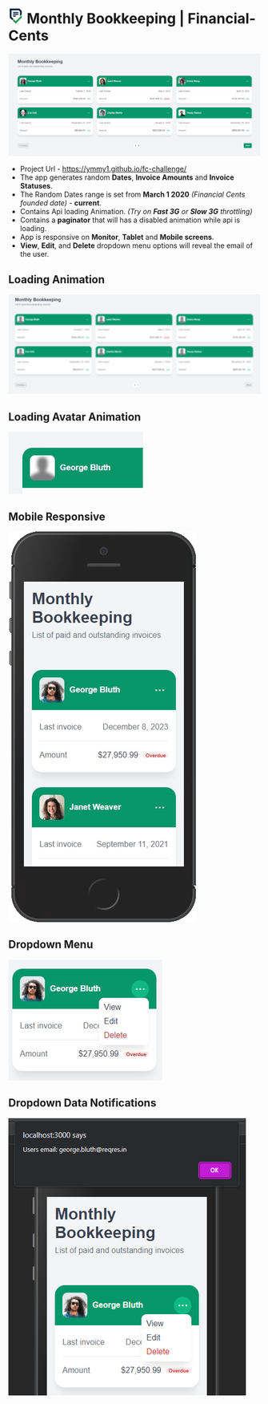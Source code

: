# <img src="./public/favicon.png" alt="Financial Cents" width="30px"/> Monthly Bookkeeping | Financial-Cents

![](./Readme/main.jpg)
* Project Url - https://ymmy1.github.io/fc-challenge/
* The app generates random **Dates**, **Invoice Amounts** and **Invoice Statuses**.
* The Random Dates range is set from **March 1 2020** *(Financial Cents founded date)* - **current**.
* Contains Api loading Animation. *(Try on **Fast 3G** or **Slow 3G** throttling)*
* Contains a **paginator** that will has a disabled animation while api is loading.
* App is responsive on **Monitor**, **Tablet** and **Mobile screens**.
* **View**, **Edit**, and **Delete** dropdown menu options will reveal the email of the user.
## Loading Animation
![](./Readme/loading.jpg)
## Loading Avatar Animation

![](./Readme/loading_avatar.jpg)
## Mobile Responsive
![](./Readme/phone.png)
## Dropdown Menu
![](./Readme/dropdown.jpg)
## Dropdown Data Notifications
![](./Readme/notification.png)

